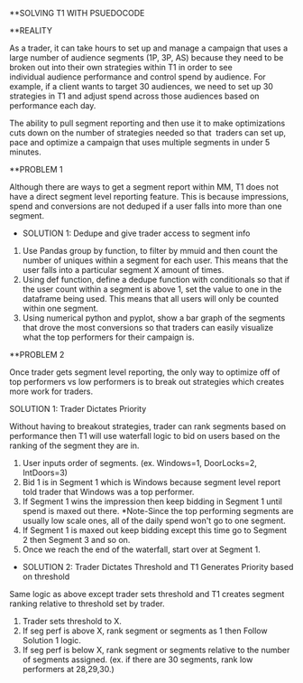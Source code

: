 **SOLVING T1 WITH PSUEDOCODE

**REALITY

As a trader, it can take hours to set up and manage a campaign that uses a large number of audience segments (1P, 3P, AS) because they need to be broken out into their own strategies within T1 in order to see individual audience performance and control spend by audience. For example, if a client wants to target 30 audiences, we need to set up 30 strategies in T1 and adjust spend across those audiences based on performance each day.

The ability to pull segment reporting and then use it to make optimizations  cuts down on the number of strategies needed so that  traders can set up, pace and optimize a campaign that uses multiple segments in under 5 minutes.





**PROBLEM 1

Although there are ways to get a segment report within MM, T1 does not have a direct segment level reporting feature. This is because impressions, spend and conversions are not deduped if a user falls into more than one segment.

* SOLUTION 1: Dedupe and give trader access to segment info

1. Use Pandas group by function, to filter by mmuid and then count the number of uniques within a segment for each user. This means that the user falls into a particular segment X amount of times. 
2. Using def function, define a dedupe function with conditionals so that if the user count within a segment is above 1, set the value to one in the dataframe being used. This means that all users will only be counted within one segment. 
3. Using numerical python and pyplot, show a bar graph of the segments that drove the most conversions so that traders can easily visualize what the top performers for their campaign is.


**PROBLEM 2 

Once trader gets segment level reporting, the only way to optimize off of top performers vs low performers is to break out strategies which creates more work for traders.

SOLUTION 1: Trader Dictates Priority

Without having to breakout strategies, trader can rank segments based on performance then T1 will use waterfall logic to bid on users based on the ranking of the segment they are in.

1. User inputs order of segments. (ex. Windows=1, DoorLocks=2, IntDoors=3)
2. Bid 1 is in Segment 1 which is Windows because segment level report told trader that Windows was a top performer. 
3. If Segment 1 wins the impression then keep bidding in Segment 1 until spend is maxed out there. *Note-Since the top performing segments are usually low scale ones, all of the daily spend won't go to one segment. 
4. If Segment 1 is maxed out keep bidding except this time go to Segment 2 then Segment 3 and so on. 
5. Once we reach the end of the waterfall, start over at Segment 1. 


* SOLUTION 2: Trader Dictates Threshold and T1 Generates Priority based on threshold

Same logic as above except trader sets threshold and T1 creates segment ranking relative to threshold set by trader.
1. Trader sets threshold to X.
2. If seg perf is above X, rank segment or segments as 1 then Follow Solution 1 logic.
3. If seg perf is below X, rank segment or segments relative to the number of segments assigned. (ex. if there are 30 segments, rank low performers at 28,29,30.)
